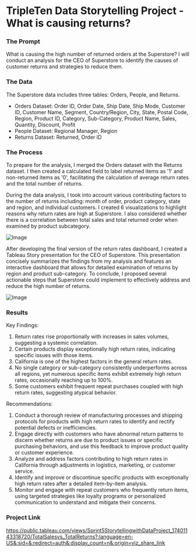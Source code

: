 # TripleTen Data Storytelling Project - What is causing returns?

### The Prompt
What is causing the high number of returned orders at the Superstore? I will conduct an analysis for the CEO of Superstore to identify the causes of customer returns and strategies to reduce them. 

### The Data
The Superstore data includes three tables: Orders, People, and Returns. 

- Orders Dataset:   Order ID, Order Date, Ship Date, Ship Mode, Customer ID, Customer Name, Segment, Country/Region, City, State, Postal Code, Region, Product ID, Category, Sub-Category, Product Name, Sales, Quantity, Discount, Profit
- People Dataset: Regional Manager, Region
- Returns Dataset: Returned, Order ID
  
### The Process
To prepare for the analysis, I merged the Orders dataset with the Returns dataset. I then created a calculated field to label returned items as '1' and non-returned items as '0', facilitating the calculation of average return rates and the total number of returns.

During the data analysis, I took into account various contributing factors to the number of returns including: month of order, product category, state and region, and individual customers. I created 6 visualizations to highlight reasons why return rates are high at Superstore. I also considered whether there is a correlation between total sales and total returned order when examined by product subcategory. 

![Image](https://github.com/user-attachments/assets/832f9873-c040-4bb2-a066-5b60a700e669)


After developing the final version of the return rates dashboard, I created a Tableau Story presentation for the CEO of Superstore. This presentation concisely summarizes the findings from my analysis and features an interactive dashboard that allows for detailed examination of returns by region and product sub-category. To conclude, I proposed several actionable steps that Superstore could implement to effectively address and reduce the high number of returns. 

![Image](https://github.com/user-attachments/assets/d48cd38c-21bf-4130-96fa-3daf63cf9516)

### Results
Key Findings: 
  1. Return rates rise proportionally with increases in sales volumes, suggesting a systemic correlation. 
  2. Certain products display exceptionally high return rates, indicating specific issues with those items.
  3. California is one of the highest factors in the general return rates.
  4. No single category or sub-category consistently underperforms across all regions, yet numerous specific items exhibit extremely high return rates, occasionally reaching up to 100%.
  5. Some customers exhibit frequent repeat purchases coupled with high return rates, suggesting atypical behavior.

Recommendations:
  1. Conduct a thorough review of manufacturing processes and shipping protocols for products with high return rates to identify and rectify potential defects or inefficiencies.
  2. Engage directly with customers who have abnormal return patterns to discern whether returns are due to product issues or specific purchasing behaviors, and use this feedback to improve product quality or customer experience.
  3. Analyze and address factors contributing to high return rates in California through adjustments in logistics, marketing, or customer service.
  4. Identify and improve or discontinue specific products with exceptionally high return rates after a detailed item-by-item analysis.
  5. Monitor and engage with repeat customers who frequently return items, using targeted strategies like loyalty programs or personalized communication to understand and mitigate their concerns.


### Project Link
https://public.tableau.com/views/Sprint5StorytellingwithDataProject_17401143318720/TotalSalesvs_TotalReturns?:language=en-US&:sid=&:redirect=auth&:display_count=n&:origin=viz_share_link  
